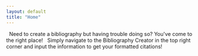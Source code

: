 ```yaml
---
layout: default
title: "Home"
---
```

&nbsp; Need to create a bibliography but having trouble doing so? You've come to the right place!
&nbsp; Simply navigate to the Bibliography Creator in the top right corner and input the information to get your formatted citations!

